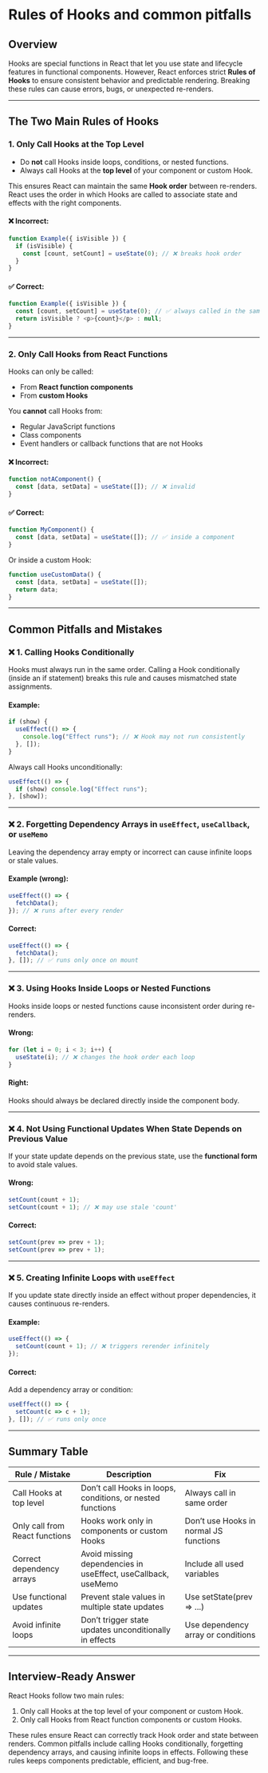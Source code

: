 # Rules of Hooks and common pitfalls

## Overview

Hooks are special functions in React that let you use state and lifecycle features in functional components.
However, React enforces strict **Rules of Hooks** to ensure consistent behavior and predictable rendering.
Breaking these rules can cause errors, bugs, or unexpected re-renders.

---

## The Two Main Rules of Hooks

### **1. Only Call Hooks at the Top Level**

* Do **not** call Hooks inside loops, conditions, or nested functions.
* Always call Hooks at the **top level** of your component or custom Hook.

This ensures React can maintain the same **Hook order** between re-renders.
React uses the order in which Hooks are called to associate state and effects with the right components.

#### ❌ Incorrect:

```javascript
function Example({ isVisible }) {
  if (isVisible) {
    const [count, setCount] = useState(0); // ❌ breaks hook order
  }
}
```

#### ✅ Correct:

```javascript
function Example({ isVisible }) {
  const [count, setCount] = useState(0); // ✅ always called in the same order
  return isVisible ? <p>{count}</p> : null;
}
```

---

### **2. Only Call Hooks from React Functions**

Hooks can only be called:

* From **React function components**
* From **custom Hooks**

You **cannot** call Hooks from:

* Regular JavaScript functions
* Class components
* Event handlers or callback functions that are not Hooks

#### ❌ Incorrect:

```javascript
function notAComponent() {
  const [data, setData] = useState([]); // ❌ invalid
}
```

#### ✅ Correct:

```javascript
function MyComponent() {
  const [data, setData] = useState([]); // ✅ inside a component
}
```

Or inside a custom Hook:

```javascript
function useCustomData() {
  const [data, setData] = useState([]);
  return data;
}
```

---

## Common Pitfalls and Mistakes

### ❌ 1. Calling Hooks Conditionally

Hooks must always run in the same order.
Calling a Hook conditionally (inside an if statement) breaks this rule and causes mismatched state assignments.

#### Example:

```javascript
if (show) {
  useEffect(() => {
    console.log("Effect runs"); // ❌ Hook may not run consistently
  }, []);
}
```

Always call Hooks unconditionally:

```javascript
useEffect(() => {
  if (show) console.log("Effect runs");
}, [show]);
```

---

### ❌ 2. Forgetting Dependency Arrays in `useEffect`, `useCallback`, or `useMemo`

Leaving the dependency array empty or incorrect can cause infinite loops or stale values.

#### Example (wrong):

```javascript
useEffect(() => {
  fetchData();
}); // ❌ runs after every render
```

#### Correct:

```javascript
useEffect(() => {
  fetchData();
}, []); // ✅ runs only once on mount
```

---

### ❌ 3. Using Hooks Inside Loops or Nested Functions

Hooks inside loops or nested functions cause inconsistent order during re-renders.

#### Wrong:

```javascript
for (let i = 0; i < 3; i++) {
  useState(i); // ❌ changes the hook order each loop
}
```

#### Right:

Hooks should always be declared directly inside the component body.

---

### ❌ 4. Not Using Functional Updates When State Depends on Previous Value

If your state update depends on the previous state, use the **functional form** to avoid stale values.

#### Wrong:

```javascript
setCount(count + 1);
setCount(count + 1); // ❌ may use stale 'count'
```

#### Correct:

```javascript
setCount(prev => prev + 1);
setCount(prev => prev + 1);
```

---

### ❌ 5. Creating Infinite Loops with `useEffect`

If you update state directly inside an effect without proper dependencies, it causes continuous re-renders.

#### Example:

```javascript
useEffect(() => {
  setCount(count + 1); // ❌ triggers rerender infinitely
});
```

#### Correct:

Add a dependency array or condition:

```javascript
useEffect(() => {
  setCount(c => c + 1);
}, []); // ✅ runs only once
```

---

## Summary Table

| Rule / Mistake                 | Description                                                   | Fix                                    |
| ------------------------------ | ------------------------------------------------------------- | -------------------------------------- |
| Call Hooks at top level        | Don’t call Hooks in loops, conditions, or nested functions    | Always call in same order              |
| Only call from React functions | Hooks work only in components or custom Hooks                 | Don’t use Hooks in normal JS functions |
| Correct dependency arrays      | Avoid missing dependencies in useEffect, useCallback, useMemo | Include all used variables             |
| Use functional updates         | Prevent stale values in multiple state updates                | Use setState(prev => ...)              |
| Avoid infinite loops           | Don’t trigger state updates unconditionally in effects        | Use dependency array or conditions     |

---

## Interview-Ready Answer

React Hooks follow two main rules:

1. Only call Hooks at the top level of your component or custom Hook.
2. Only call Hooks from React function components or custom Hooks.

These rules ensure React can correctly track Hook order and state between renders.
Common pitfalls include calling Hooks conditionally, forgetting dependency arrays, and causing infinite loops in effects.
Following these rules keeps components predictable, efficient, and bug-free.
